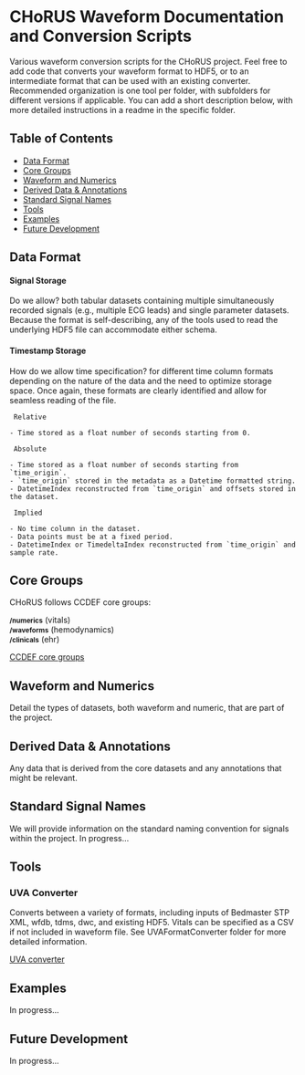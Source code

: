 # CHoRUS Waveform Documentation and Conversion Scripts
Various waveform conversion scripts for the CHoRUS project. Feel free to add code that converts your waveform format to HDF5, or to an intermediate format that can be used with an existing converter. Recommended organization is one tool per folder, with subfolders for different versions if applicable. You can add a short description below, with more detailed instructions in a readme in the specific folder.

## Table of Contents

- [Data Format](#data-format)
- [Core Groups](#core-groups)
- [Waveform and Numerics](#waveform-and-numerics)
- [Derived Data & Annotations](#derived-data--annotations)
- [Standard Signal Names](#standard-signal-names)
- [Tools](#tools)
- [Examples](#examples)
- [Future Development](#future-development)


## Data Format

  #### Signal Storage
  
  Do we allow? both tabular datasets containing multiple simultaneously recorded signals (e.g., multiple ECG leads) and single parameter datasets. Because the format is self-describing, any of the tools used to read the underlying HDF5 file can accommodate either schema.
  
  #### Timestamp Storage
  
  How do we allow time specification? for different time column formats depending on the nature of the data and the need to optimize storage space. Once again, these formats are clearly identified and allow for seamless reading of the file.
  
     Relative
    
    - Time stored as a float number of seconds starting from 0.
    
     Absolute
    
    - Time stored as a float number of seconds starting from `time_origin`.
    - `time_origin` stored in the metadata as a Datetime formatted string.
    - DatetimeIndex reconstructed from `time_origin` and offsets stored in the dataset.
    
     Implied
    
    - No time column in the dataset.
    - Data points must be at a fixed period.
    - DatetimeIndex or TimedeltaIndex reconstructed from `time_origin` and sample rate.


## Core Groups

CHoRUS follows CCDEF core groups:

<small> **/numerics**</small> (vitals)</br>
<small> **/waveforms**</small> (hemodynamics)</br>
<small> **/clinicals**</small> (ehr)</br>
  
  [CCDEF core groups](https://conduitlab.github.io/ccdef/groups.html) 

## Waveform and Numerics

Detail the types of datasets, both waveform and numeric, that are part of the project.


## Derived Data & Annotations

Any data that is derived from the core datasets and any annotations that might be relevant.


## Standard Signal Names

We will provide information on the standard naming convention for signals within the project.
In progress...

## Tools
  
  ### UVA Converter
  Converts between a variety of formats, including inputs of Bedmaster STP XML, wfdb, tdms, dwc, and existing HDF5. Vitals can be specified as a CSV if not included in waveform file. See UVAFormatConverter folder for more detailed information.
  
  [UVA converter](https://github.com/chorus-ai/waveform/tree/main/UVAFormatConverter)


## Examples

In progress...


## Future Development

In progress...

